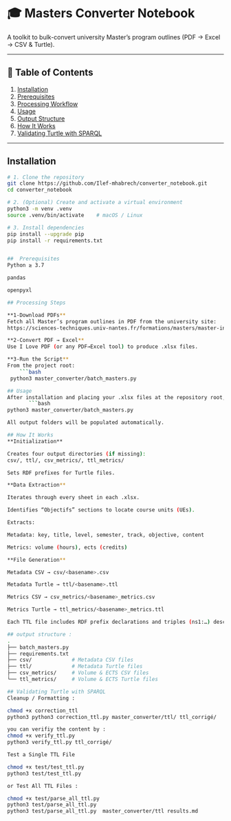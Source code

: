 # 🎓 Masters Converter Notebook

A toolkit to bulk-convert university Master’s program outlines (PDF → Excel → CSV & Turtle).

---

## 🚀 Table of Contents

1. [Installation](#installation)  
2. [Prerequisites](#prerequisites)  
3. [Processing Workflow](#processing-workflow)  
4. [Usage](#usage)  
5. [Output Structure](#output-structure)  
6. [How It Works](#how-it-works)  
7. [Validating Turtle with SPARQL](#validating-turtle-with-sparql)  

---

## Installation

```bash
# 1. Clone the repository
git clone https://github.com/Ilef-mhabrech/converter_notebook.git
cd converter_notebook

# 2. (Optional) Create and activate a virtual environment
python3 -m venv .venv
source .venv/bin/activate    # macOS / Linux

# 3. Install dependencies
pip install --upgrade pip
pip install -r requirements.txt


##  Prerequisites
Python ≥ 3.7

pandas

openpyxl

## Processing Steps

**1-Download PDFs**
Fetch all Master’s program outlines in PDF from the university site:
https://sciences-techniques.univ-nantes.fr/formations/masters/master-informatique

**2-Convert PDF → Excel**
Use I Love PDF (or any PDF→Excel tool) to produce .xlsx files.

**3-Run the Script**
From the project root:
    ```bash 
 python3 master_converter/batch_masters.py

## Usage
After installation and placing your .xlsx files at the repository root, simply run:
       ```bash 
python3 master_converter/batch_masters.py

All output folders will be populated automatically.

## How It Works
**Initialization**

Creates four output directories (if missing):
csv/, ttl/, csv_metrics/, ttl_metrics/

Sets RDF prefixes for Turtle files.

**Data Extraction**

Iterates through every sheet in each .xlsx.

Identifies “Objectifs” sections to locate course units (UEs).

Extracts:

Metadata: key, title, level, semester, track, objective, content

Metrics: volume (hours), ects (credits)

**File Generation**

Metadata CSV → csv/<basename>.csv

Metadata Turtle → ttl/<basename>.ttl

Metrics CSV → csv_metrics/<basename>_metrics.csv

Metrics Turtle → ttl_metrics/<basename>_metrics.ttl

Each TTL file includes RDF prefix declarations and triples (ns1:…) describing the units and their credits.

## output structure :
.
├── batch_masters.py
├── requirements.txt
├── csv/             # Metadata CSV files
├── ttl/             # Metadata Turtle files
├── csv_metrics/     # Volume & ECTS CSV files
└── ttl_metrics/     # Volume & ECTS Turtle files

## Validating Turtle with SPARQL
Cleanup / Formatting :

chmod +x correction_ttl 
python3 python3 correction_ttl.py master_converter/ttl/ ttl_corrigé/

you can verifiy the content by : 
chmod +x verify_ttl.py
python3 verify_ttl.py ttl_corrigé/

Test a Single TTL File

chmod +x test/test_ttl.py
python3 test/test_ttl.py 

or Test All TTL Files : 

chmod +x test/parse_all_ttl.py
python3 test/parse_all_ttl.py 
python3 test/parse_all_ttl.py  master_converter/ttl results.md